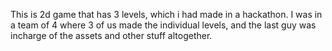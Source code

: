 This is 2d game that has 3 levels, which i had made in a hackathon. I was in a team of 4 where 3 of us made the individual levels, and the last guy was incharge of the assets
and other stuff altogether.
